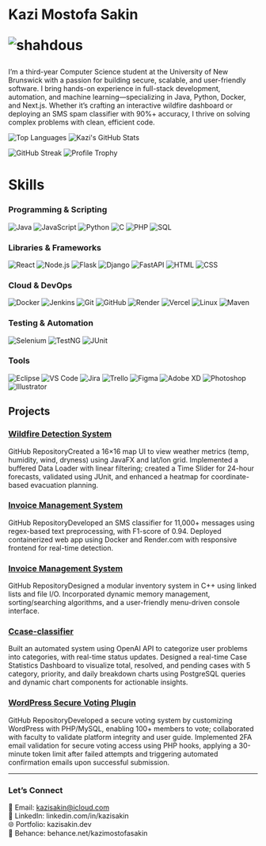 # Kazi Mostofa Sakin <p align="left"> <img src="https://komarev.com/ghpvc/?username=shahdous&label=Profile%20views&color=0e75b6&style=flat" alt="shahdous" /> </p>
I’m a third-year Computer Science student at the University of New Brunswick with a passion for building secure, scalable, and user-friendly software. I bring hands-on experience in full-stack development, automation, and machine learning—specializing in Java, Python, Docker, and Next.js. Whether it’s crafting an interactive wildfire dashboard or deploying an SMS spam classifier with 90%+ accuracy, I thrive on solving complex problems with clean, efficient code.


![Top Languages](https://github-readme-stats.vercel.app/api/top-langs/?username=kazisakin&layout=compact&theme=light)
![Kazi's GitHub Stats](https://github-readme-stats.vercel.app/api?username=kazisakin&show_icons=true&theme=light)

![GitHub Streak](https://github-readme-streak-stats.herokuapp.com/?user=kazisakin&theme=light)
![Profile Trophy](https://github-profile-trophy.vercel.app/?username=kazisakin&theme=dracula)
# Skills

### Programming & Scripting
![Java](https://img.shields.io/badge/Java-ED8B00?style=for-the-badge&logo=openjdk&logoColor=white)
![JavaScript](https://img.shields.io/badge/JavaScript-F7DF1E?style=for-the-badge&logo=javascript&logoColor=black)
![Python](https://img.shields.io/badge/Python-3776AB?style=for-the-badge&logo=python&logoColor=white)
![C](https://img.shields.io/badge/C-00599C?style=for-the-badge&logo=c&logoColor=white)
![PHP](https://img.shields.io/badge/PHP-777BB4?style=for-the-badge&logo=php&logoColor=white)
![SQL](https://img.shields.io/badge/SQL-4479A1?style=for-the-badge&logo=postgresql&logoColor=white)

### Libraries & Frameworks
![React](https://img.shields.io/badge/React-20232A?style=for-the-badge&logo=react&logoColor=61DAFB)
![Node.js](https://img.shields.io/badge/Node.js-339933?style=for-the-badge&logo=nodedotjs&logoColor=white)
![Flask](https://img.shields.io/badge/Flask-000000?style=for-the-badge&logo=flask&logoColor=white)
![Django](https://img.shields.io/badge/Django-092E20?style=for-the-badge&logo=django&logoColor=white)
![FastAPI](https://img.shields.io/badge/FastAPI-009688?style=for-the-badge&logo=fastapi&logoColor=white)
![HTML](https://img.shields.io/badge/HTML5-E34F26?style=for-the-badge&logo=html5&logoColor=white)
![CSS](https://img.shields.io/badge/CSS3-1572B6?style=for-the-badge&logo=css3&logoColor=white)

### Cloud & DevOps
![Docker](https://img.shields.io/badge/Docker-2496ED?style=for-the-badge&logo=docker&logoColor=white)
![Jenkins](https://img.shields.io/badge/Jenkins-D24939?style=for-the-badge&logo=jenkins&logoColor=white)
![Git](https://img.shields.io/badge/Git-F05032?style=for-the-badge&logo=git&logoColor=white)
![GitHub](https://img.shields.io/badge/GitHub-181717?style=for-the-badge&logo=github&logoColor=white)
![Render](https://img.shields.io/badge/Render-46E3B7?style=for-the-badge&logo=render&logoColor=white)
![Vercel](https://img.shields.io/badge/Vercel-000000?style=for-the-badge&logo=vercel&logoColor=white)
![Linux](https://img.shields.io/badge/Linux-FCC624?style=for-the-badge&logo=linux&logoColor=black)
![Maven](https://img.shields.io/badge/Maven-C71A36?style=for-the-badge&logo=apache-maven&logoColor=white)

### Testing & Automation
![Selenium](https://img.shields.io/badge/Selenium-43B02A?style=for-the-badge&logo=selenium&logoColor=white)
![TestNG](https://img.shields.io/badge/TestNG-005000?style=for-the-badge&logo=testng&logoColor=white)
![JUnit](https://img.shields.io/badge/JUnit-25A162?style=for-the-badge&logo=junit5&logoColor=white)

### Tools
![Eclipse](https://img.shields.io/badge/Eclipse-2C2255?style=for-the-badge&logo=eclipse&logoColor=white)
![VS Code](https://img.shields.io/badge/VS%20Code-007ACC?style=for-the-badge&logo=visual-studio-code&logoColor=white)
![Jira](https://img.shields.io/badge/Jira-0052CC?style=for-the-badge&logo=jira&logoColor=white)
![Trello](https://img.shields.io/badge/Trello-0052CC?style=for-the-badge&logo=trello&logoColor=white)
![Figma](https://img.shields.io/badge/Figma-F24E1E?style=for-the-badge&logo=figma&logoColor=white)
![Adobe XD](https://img.shields.io/badge/Adobe%20XD-FF61F6?style=for-the-badge&logo=adobe-xd&logoColor=white)
![Photoshop](https://img.shields.io/badge/Photoshop-31A8FF?style=for-the-badge&logo=adobe-photoshop&logoColor=white)
![Illustrator](https://img.shields.io/badge/Illustrator-FF9A00?style=for-the-badge&logo=adobe-illustrator&logoColor=white)

## Projects

### [Wildfire Detection System](https://github.com/Kazisakin/wfd-t12) 
GitHub RepositoryCreated a 16×16 map UI to view weather metrics (temp, humidity, wind, dryness) using JavaFX and lat/lon grid. Implemented a buffered Data Loader with linear filtering; created a Time Slider for 24-hour forecasts, validated using JUnit, and enhanced a heatmap for coordinate-based evacuation planning.

### [Invoice Management System](https://github.com/Kazisakin/Invoice-generator) 
GitHub RepositoryDeveloped an SMS classifier for 11,000+ messages using regex-based text preprocessing, with F1-score of 0.94. Deployed containerized web app using Docker and Render.com with responsive frontend for real-time detection.

### [Invoice Management System](https://github.com/Kazisakin/Invoice-generator) 
GitHub RepositoryDesigned a modular inventory system in C++ using linked lists and file I/O. Incorporated dynamic memory management, sorting/searching algorithms, and a user-friendly menu-driven console interface.

### [Ccase-classifier](https://github.com/Kazisakin/2FA-Universal-WP-Voting) 
Built an automated system using OpenAI API to categorize user problems into categories, with real-time status updates. Designed a real-time Case Statistics Dashboard to visualize total, resolved, and pending cases with 5 category, priority, and daily breakdown charts using PostgreSQL queries and dynamic chart components for actionable insights.

### [WordPress Secure Voting Plugin](https://github.com/Kazisakin/2FA-Universal-WP-Voting) 
GitHub RepositoryDeveloped a secure voting system by customizing WordPress with PHP/MySQL, enabling 100+ members to vote; collaborated with faculty to validate platform integrity and user guide. Implemented 2FA email validation for secure voting access using PHP hooks, applying a 30-minute token limit after failed attempts and triggering automated confirmation emails upon successful submission.


<hr>

### Let’s Connect
📧 Email: kazisakin@icloud.com<br>
🔗 LinkedIn: linkedin.com/in/kazisakin<br>
🌐 Portfolio: kazisakin.dev<br>
🎨 Behance: behance.net/kazimostofasakin<br>
